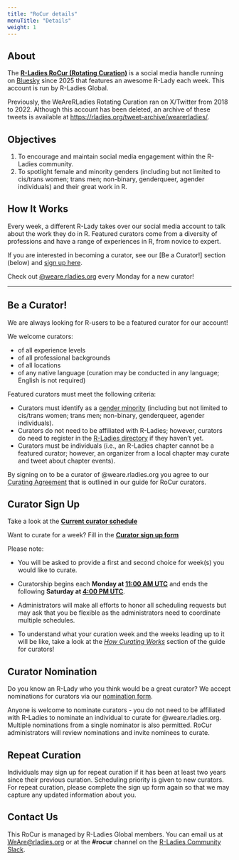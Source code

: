 ```yaml
---
title: "RoCur details"
menuTitle: "Details"
weight: 1
---
```


## About

The [**R-Ladies RoCur (Rotating Curation)**](https://bsky.app/profile/weare.rladies.org) is a social media handle running on [Bluesky](https://bsky.app/) since 2025 that features an awesome R-Lady each week. This account is run by R-Ladies Global.

Previously, the WeAreRLadies Rotating Curation ran on X/Twitter from 2018 to 2022. Although this account has been deleted, an archive of these tweets is available at <https://rladies.org/tweet-archive/wearerladies/>.

## Objectives

1.  To encourage and maintain social media engagement within the R-Ladies community.
2.  To spotlight female and minority genders (including but not limited to cis/trans women; trans men; non-binary, genderqueer, agender individuals) and their great work in R.

## How It Works

Every week, a different R-Lady takes over our social media account to talk about the work they do in R. Featured curators come from a diversity of professions and have a range of experiences in R, from novice to expert.

If you are interested in becoming a curator, see our [Be a Curator!] section (below) and [sign up here](https://airtable.com/appjkZZgtF0iEWFjx/pagqsAma1WmUYxa9j/form).

Check out [\@weare.rladies.org](https://bsky.app/profile/weare.rladies.org) every Monday for a new curator!

------------------------------------------------------------------------

## Be a Curator!

We are always looking for R-users to be a featured curator for our account!

We welcome curators:

-   of all experience levels
-   of all professional backgrounds
-   of all locations
-   of any native language (curation may be conducted in any language; English is not required)

Featured curators must meet the following criteria:

-   Curators must identify as a [gender minority](https://guide.rladies.org/about/mission/) (including but not limited to cis/trans women; trans men; non-binary, genderqueer, agender individuals).
-   Curators do not need to be affiliated with R-Ladies; however, curators do need to register in the [R-Ladies directory](https://rladies.org/directory/) if they haven’t yet.
-   Curators must be individuals (i.e., an R-Ladies chapter cannot be a featured curator; however, an organizer from a local chapter may curate and tweet about chapter events).

By signing on to be a curator of \@weare.rladies.org you agree to our [Curating Agreement](https://guide.rladies.org/rocur/guide/#curating-agreement) that is outlined in our guide for RoCur curators.

## Curator Sign Up

Take a look at the [**Current curator schedule**](https://airtable.com/appZpj9RYelJ9dbKS/shriGUNeVRW92458K/tblP0NksI30Axy7JJ)

Want to curate for a week? Fill in the [**Curator sign up form**](https://airtable.com/appjkZZgtF0iEWFjx/pagqsAma1WmUYxa9j/form)

Please note:

-   You will be asked to provide a first and second choice for week(s) you would like to curate.

-   Curatorship begins each **Monday at [11:00 AM UTC](https://www.timebie.com/std/universal.php?q=11)** and ends the following **Saturday at [4:00 PM UTC](https://www.timebie.com/std/universal.php?q=16)**.

-   Administrators will make all efforts to honor all scheduling requests but may ask that you be flexible as the administrators need to coordinate multiple schedules.

-   To understand what your curation week and the weeks leading up to it will be like, take a look at the [*How Curating Works*](https://guide.rladies.org/rocur/guide/#how-curating-works) section of the guide for curators!

## Curator Nomination

Do you know an R-Lady who you think would be a great curator? We accept nominations for curators via our [nomination form](https://airtable.com/appFIBzsk2AxWlGMt/pagfezjuCxohikOOa/form).

Anyone is welcome to nominate curators - you do not need to be affiliated with R-Ladies to nominate an individual to curate for \@weare.rladies.org. Multiple nominations from a single nominator is also permitted. RoCur administrators will review nominations and invite nominees to curate.

## Repeat Curation

Individuals may sign up for repeat curation if it has been at least two years since their previous curation. Scheduling priority is given to new curators. For repeat curation, please complete the sign up form again so that we may capture any updated information about you.

## Contact Us

This RoCur is managed by R-Ladies Global members. You can email us at [WeAre\@rladies.org](mailto:WeAre@rladies.org) or at the **#rocur** channel on the [R-Ladies Community Slack](https://rladies.org/form/community-slack/).
